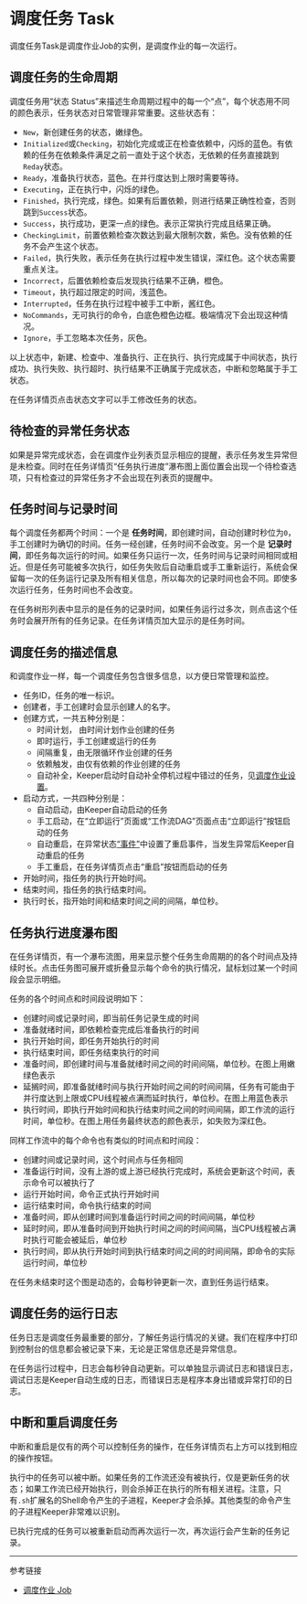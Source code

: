 # 调度任务 Task

调度任务Task是调度作业Job的实例，是调度作业的每一次运行。

## 调度任务的生命周期

调度任务用“状态 Status”来描述生命周期过程中的每一个“点”，每个状态用不同的颜色表示，任务状态对日常管理非常重要。这些状态有：

* `New`，新创建任务的状态，嫩绿色。
* `Initialized`或`Checking`，初始化完成或正在检查依赖中，闪烁的蓝色。有依赖的任务在依赖条件满足之前一直处于这个状态，无依赖的任务直接跳到`Reday`状态。
* `Ready`，准备执行状态，蓝色。在并行度达到上限时需要等待。
* `Executing`，正在执行中，闪烁的绿色。
* `Finished`，执行完成，绿色。如果有后置依赖，则进行结果正确性检查，否则跳到`Success`状态。
* `Success`，执行成功，更深一点的绿色。表示正常执行完成且结果正确。
* `CheckingLimit`，前置依赖检查次数达到最大限制次数，紫色。没有依赖的任务不会产生这个状态。
* `Failed`，执行失败，表示任务在执行过程中发生错误，深红色。这个状态需要重点关注。
* `Incorrect`，后置依赖检查后发现执行结果不正确，橙色。
* `Timeout`，执行超过限定的时间，浅蓝色。
* `Interrupted`，任务在执行过程中被手工中断，酱红色。
* `NoCommands`，无可执行的命令，白底色橙色边框。极端情况下会出现这种情况。
* `Ignore`，手工忽略本次任务，灰色。

以上状态中，新建、检查中、准备执行、正在执行、执行完成属于中间状态，执行成功、执行失败、执行超时、执行结果不正确属于完成状态，中断和忽略属于手工状态。

在任务详情页点击状态文字可以手工修改任务的状态。

## 待检查的异常任务状态

如果是异常完成状态，会在调度作业列表页显示相应的提醒，表示任务发生异常但是未检查。同时在任务详情页“任务执行进度”瀑布图上面位置会出现一个待检查选项，只有检查过的异常任务才不会出现在列表页的提醒中。

## 任务时间与记录时间

每个调度任务都两个时间：一个是 **任务时间**，即创建时间，自动创建时秒位为`0`，手工创建时为确切的时间。任务一经创建，任务时间不会改变。另一个是 **记录时间**，即任务每次运行的时间。如果任务只运行一次，任务时间与记录时间相同或相近。但是任务可能被多次执行，如任务失败后自动重启或手工重新运行，系统会保留每一次的任务运行记录及所有相关信息，所以每次的记录时间也会不同。即使多次运行任务，任务时间也不会改变。

在任务树形列表中显示的是任务的记录时间，如果任务运行过多次，则点击这个任务时会展开所有的任务记录。在任务详情页加大显示的是任务时间。

## 调度任务的描述信息

和调度作业一样，每一个调度任务包含很多信息，以方便日常管理和监控。

* 任务ID，任务的唯一标识。
* 创建者，手工创建时会显示创建人的名字。
* 创建方式，一共五种分别是：
    + 时间计划， 由时间计划作业创建的任务
    + 即时运行，手工创建或运行的任务
    + 间隔重复，由无限循环作业创建的任务
    + 依赖触发，由仅有依赖的作业创建的任务
    + 自动补全，Keeper启动时自动补全停机过程中错过的任务，见[调度作业设置](/keeper/job.md)。
* 启动方式，一共四种分别是：
    + 自动启动，由Keeper自动启动的任务
    + 手工启动，在“立即运行”页面或“工作流DAG”页面点击“立即运行”按钮启动的任务
    + 自动重启，在异常状态[“事件”](/keeper/event.md)中设置了重启事件，当发生异常后Keeper自动重启的任务
    + 手工重启，在任务详情页点击“重启”按钮而启动的任务
* 开始时间，指任务的执行开始时间。
* 结束时间，指任务的执行结束时间。
* 执行时长，指开始时间和结束时间之间的间隔，单位秒。

## 任务执行进度瀑布图

在任务详情页，有一个瀑布流图，用来显示整个任务生命周期的的各个时间点及持续时长。点击任务图可展开或折叠显示每个命令的执行情况，鼠标划过某一个时间段会显示明细。

任务的各个时间点和时间段说明如下：

* 创建时间或记录时间，即当前任务记录生成的时间
* 准备就绪时间，即依赖检查完成后准备执行的时间
* 执行开始时间，即任务开始执行的时间
* 执行结束时间，即任务结束执行的时间
* 准备时间，即创建时间与准备就绪时间之间的时间间隔，单位秒。在图上用嫩绿色表示
* 延搁时间，即准备就绪时间与执行开始时间之间的时间间隔，任务有可能由于并行度达到上限或CPU线程被点满而延时执行，单位秒。在图上用蓝色表示
* 执行时间，即执行开始时间和执行结束时间之间的时间间隔，即工作流的运行时间，单位秒。在图上用任务最终状态的颜色表示，如失败为深红色。

同样工作流中的每个命令也有类似的时间点和时间段：

* 创建时间或记录时间，这个时间点与任务相同
* 准备运行时间，没有上游的或上游已经执行完成时，系统会更新这个时间，表示命令可以被执行了
* 运行开始时间，命令正式执行开始时间
* 运行结束时间，命令执行结束的时间
* 准备时间，即从创建时间到准备运行时间之间的时间间隔，单位秒
* 延时时间，即从准备时间到开始执行时间之间的时间间隔，当CPU线程被占满时执行可能会被延后，单位秒
* 执行时间，即从执行开始时间到执行结束时间之间的时间间隔，即命令的实际运行时间，单位秒

在任务未结束时这个图是动态的，会每秒钟更新一次，直到任务运行结束。

## 调度任务的运行日志

任务日志是调度任务最重要的部分，了解任务运行情况的关键。我们在程序中打印到控制台的信息都会被记录下来，无论是正常信息还是异常信息。

在任务运行过程中，日志会每秒钟自动更新。可以单独显示调试日志和错误日志，调试日志是Keeper自动生成的日志，而错误日志是程序本身出错或异常打印的日志。


## 中断和重启调度任务

中断和重启是仅有的两个可以控制任务的操作，在任务详情页右上方可以找到相应的操作按钮。

执行中的任务可以被中断。如果任务的工作流还没有被执行，仅是更新任务的状态；如果工作流已经开始执行，则会杀掉正在执行的所有相关进程。注意，只有`.sh`扩展名的Shell命令产生的子进程，Keeper才会杀掉。其他类型的命令产生的子进程Keeper非常难以识别。

已执行完成的任务可以被重新启动而再次运行一次，再次运行会产生新的任务记录。


---
参考链接

* [调度作业 Job](/keeper/job.md)
